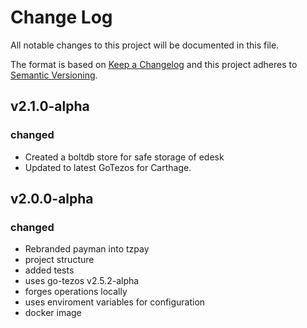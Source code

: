 
# Change Log
All notable changes to this project will be documented in this file.
 
The format is based on [Keep a Changelog](http://keepachangelog.com/)
and this project adheres to [Semantic Versioning](http://semver.org/).
## v2.1.0-alpha

### changed
- Created a boltdb store for safe storage of edesk
- Updated to latest GoTezos for Carthage.

## v2.0.0-alpha

### changed
- Rebranded payman into tzpay
- project structure
- added tests
- uses go-tezos v2.5.2-alpha
- forges operations locally
- uses enviroment variables for configuration
- docker image

